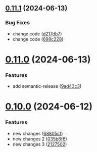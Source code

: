 ## [0.11.1](https://github.com/onursabanoglu/new-version/compare/v0.11.0...v0.11.1) (2024-06-13)


### Bug Fixes

* change code ([d217db7](https://github.com/onursabanoglu/new-version/commit/d217db7be999754ef308f61006a8edc436b37c56))
* change code ([698c228](https://github.com/onursabanoglu/new-version/commit/698c228744317a8940fb4b0653a6780cfd22e8f1))

# [0.11.0](https://github.com/onursabanoglu/new-version/compare/v0.10.0...v0.11.0) (2024-06-13)


### Features

* add semantic-release ([9ad43c3](https://github.com/onursabanoglu/new-version/commit/9ad43c364b65bb0bb89d69035189c0988af53491))

# [0.10.0](https://github.com/onursabanoglu/new-version/compare/v0.9.0...v0.10.0) (2024-06-12)


### Features

* new changes ([68805cf](https://github.com/onursabanoglu/new-version/commit/68805cf2ed0d502542cc64d0ee7dffbb49e39483))
* new changes 2 ([035b6f6](https://github.com/onursabanoglu/new-version/commit/035b6f6041cf1b2478e4556ea69133d9895dadb6))
* new changes 3 ([2127502](https://github.com/onursabanoglu/new-version/commit/2127502dff296c722cc9deb11343eb566d3cfacb))
